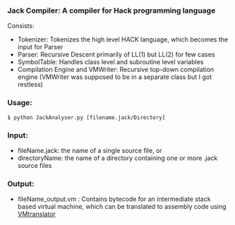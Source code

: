 ### Jack Compiler: A compiler for Hack programming language


Consists:
  - Tokenizer: Tokenizes the high level HACK language, which becomes the input for Parser
  - Parser: Recursive Descent primarily of LL(1) but LL(2) for few cases
  - SymbolTable: Handles class level and subroutine level variables
  - Compilation Engine and VMWriter: Recursive top-down compilation engine (VMWriter was supposed to be in a separate class but I got restless)


### Usage:
`$ python JackAnalyser.py [filename.jack/Directory]`

### Input:

 - fileName.jack: the name of a single source file, or
 - directoryName: the name of a directory containing one or more .jack source files

### Output:
 - fileName_output.vm : Contains bytecode for an intermediate stack based virtual machine, which can be translated to assembly code using [VMtranslator](https://github.com/GauthamGoli/VMtranslator)
